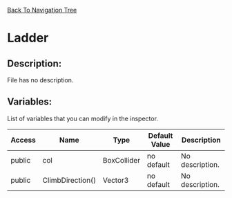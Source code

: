 [Back To Navigation Tree](https://wesleywh.github.io/githubpages/docs/navigation.html)
# Ladder

## Description:
File has no description.

## Variables:
List of variables that you can modify in the inspector.

|Access|Name|Type|Default Value|Description|
|---|---|---|---|---|
|public|col|BoxCollider|no default|No description.|
|public|ClimbDirection()|Vector3|no default|No description.|
